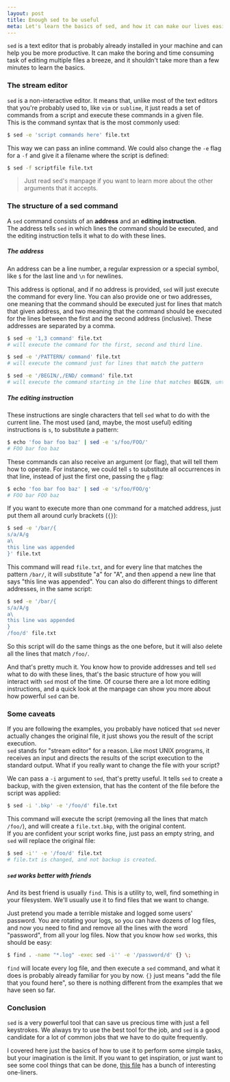 ```yaml
---
layout: post
title: Enough sed to be useful
meta: Let's learn the basics of sed, and how it can make our lives easier
---
```


`sed` is a text editor that is probably already installed in your machine and can help you be more productive. It can make the boring and time consuming task
of editing multiple files a breeze, and it shouldn't take more than a few minutes to learn the basics.

### The stream editor

`sed` is a non-interactive editor. It means that, unlike most of the text editors that you're probably used to, like `vim` or `sublime`, it just reads
a set of commands from a script and execute these commands in a given file.  
This is the command syntax that is the most commonly used:

```bash
$ sed -e 'script commands here' file.txt
```

This way we can pass an inline command. We could also change the `-e` flag for a `-f` and give it a filename where the script is defined:

```bash
$ sed -f scriptfile file.txt
```

> Just read sed's manpage if you want to learn more about the other arguments that it accepts.

### The structure of a sed command

A `sed` command consists of an **address** and an **editing instruction**.  
The address tells `sed` in which lines the command should be executed, and the editing instruction tells it what to do with these lines.

##### The address

An address can be a line number, a regular expression or a special symbol, like `$` for the last line and `\n` for newlines.

This address is optional, and if no address is provided, `sed` will just execute the command for every line. You can also provide one or two addresses,
one meaning that the command should be executed just for lines that match that given address, and two meaning that the command should be executed for the 
lines between the first and the second address (inclusive). These addresses are separated by a comma.

```bash
$ sed -e '1,3 command' file.txt 
# will execute the command for the first, second and third line.

$ sed -e '/PATTERN/ command' file.txt
# will execute the command just for lines that match the pattern

$ sed -e '/BEGIN/,/END/ command' file.txt
# will execute the command starting in the line that matches BEGIN, until the lines that matches END
```

##### The editing instruction

These instructions are single characters that tell `sed` what to do with the current line. The most used (and, maybe, the most useful) 
editing instructions is `s`, to substitute a pattern:

```bash
$ echo 'foo bar foo baz' | sed -e 's/foo/FOO/'
# FOO bar foo baz
```

These commands can also receive an argument (or flag), that will tell them how to operate. For instance, we could tell `s` to substitute all occurrences in that line, instead
of just the first one, passing the `g` flag:

```bash
$ echo 'foo bar foo baz' | sed -e 's/foo/FOO/g'
# FOO bar FOO baz
```

If you want to execute more than one command for a matched address, just put them all around curly brackets (`{}`):

```bash
$ sed -e '/bar/{
s/a/A/g
a\
this line was appended
}' file.txt
```

This command will read `file.txt`, and for every line that matches the pattern `/bar/`, it will `s`ubstitute "a" for "A", and then `a`ppend a new line that says "this line was appended".
You can also do different things to different addresses, in the same script:

```bash
$ sed -e '/bar/{
s/a/A/g
a\
this line was appended
}
/foo/d' file.txt
```

So this script will do the same things as the one before, but it will also `d`elete all the lines that match `/foo/`.

And that's pretty much it. You know how to provide addresses and tell `sed` what to do with these lines, that's the basic structure of how you will interact with `sed` most of the time.
Of course there are a lot more editing instructions, and a quick look at the manpage can show you more about how powerful `sed` can be.

### Some caveats

If you are following the examples, you probably have noticed that `sed` never actually changes the original file, it just shows you the result of the script execution.  
`sed` stands for "stream editor" for a reason. Like most UNIX programs, it receives an input and directs the results of the script execution to the standard output. What if you
really want to change the file with your script?

We can pass a `-i` argument to `sed`, that's pretty useful. It tells `sed` to create a backup, with the given extension, that has the content of the file before the script was applied:

```bash
$ sed -i '.bkp' -e '/foo/d' file.txt
```

This command will execute the script (removing all the lines that match `/foo/`), and will create a `file.txt.bkp`, with the original content.  
If you are confident your script works fine, just pass an empty string, and `sed` will replace the original file:

```bash
$ sed -i'' -e '/foo/d' file.txt
# file.txt is changed, and not backup is created.
```

##### `sed` works better with friends

And its best friend is usually `find`. This is a utility to, well, find something in your filesystem. We'll usually use it to find files that we want to change.

Just pretend you made a terrible mistake and logged some users' password. You are rotating your logs, so you can have dozens of log files, and now
you need to find and remove all the lines with the word "password", from all your log files. Now that you know how `sed` works, this should be easy:

```bash
$ find . -name "*.log" -exec sed -i'' -e '/password/d' {} \;
```

`find` will locate every log file, and then execute a `sed` command, and what it does is probably already familiar for you by now. `{}` just means "add the file that you found here",
so there is nothing different from the examples that we have seen so far.

### Conclusion

`sed` is a very powerful tool that can save us precious time with just a fell keystrokes. We always try to use the best tool for the job, and `sed` is a good candidate for a lot
of common jobs that we have to do quite frequently.  

I covered here just the basics of how to use it to perform some simple tasks, but your
imagination is the limit. If you want to get inspiration, or just want to see some cool things that can be done, [this file](http://sed.sourceforge.net/sed1line.txt) has a bunch of
interesting one-liners.
